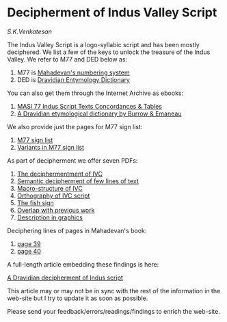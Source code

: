 # Decipherment of Indus Valley Script


*S.K.Venkatesan*


The Indus Valley Script is a logo-syllabic script and has been mostly deciphered. We list a few of the keys to unlock the treasure of the Indus Valley. We refer to M77 and DED below as:

1. M77 is [Mahadevan's numbering system](https://indusscript.in/)
2. DED is [Dravidian Entymology Dictionary](https://dsal.uchicago.edu/dictionaries/burrow/)

You can also get them through the Internet Archive as ebooks:

1. [MASI 77 Indus Script Texts Concordances & Tables](https://archive.org/details/masi77indusscripttextsconcordancestablesiravathammahadevan_410_D)
2. [A Dravidian etymological dictionary by Burrow &amp; Emaneau](https://archive.org/details/dravidianetymolo0000burr_u1k6/mode/2up)

We also provide just the pages for M77 sign list:

1. [M77 sign list](M77-sign-list.pdf)
2. [Variants in M77 sign list](M77-variants.pdf)

As part of decipherment we offer seven PDFs:

1. [The deciphermentment of IVC](ivc-script-decipherment.pdf)
2. [Semantic decipherment of few lines of text](ivc-readings.pdf)
3. [Macro-structure of IVC](macro-structures-ivc-script.pdf)
4. [Orthography of IVC script](orthography-ivc.pdf)
5. [The fish sign](fish-sign.pdf)
6. [Overlap with previous work](overlap-with-other-work.pdf)
7. [Description in graphics](description-in-graphics.pdf)

Deciphering lines of pages in Mahadevan's book:

1. [page 39](https://github.com/Sukii/decipher-ivc/blob/main/pages/p39.pdf)
1. [page 40](https://github.com/Sukii/decipher-ivc/blob/main/pages/p40.pdf)


A full-length article embedding these findings is here:

[A Dravidian decipherment of Indus script](https://archive.org/details/ivc-script-decipherment-article_20250307)

This article may or may not be in sync with the rest of the information in the web-site but I try to update it as soon as possible.

Please send your feedback/errors/readings/findings to enrich the web-site.

